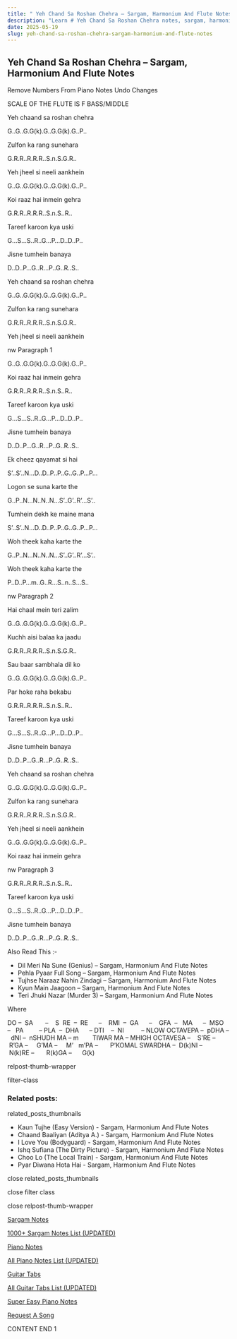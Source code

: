 ```yaml
---
title: " Yeh Chand Sa Roshan Chehra – Sargam, Harmonium And Flute Notes"
description: "Learn # Yeh Chand Sa Roshan Chehra notes, sargam, harmonium notations and flute notes. Easy step-by-step tutorial for beginners."
date: 2025-05-19
slug: yeh-chand-sa-roshan-chehra-sargam-harmonium-and-flute-notes
---
```


## Yeh Chand Sa Roshan Chehra – Sargam, Harmonium And Flute Notes

Remove Numbers From Piano Notes
Undo Changes

SCALE OF THE FLUTE IS F BASS/MIDDLE

Yeh chaand sa roshan chehra

G..G..G.G(k).G..G.G(k).G..P..

Zulfon ka rang sunehara

G.R.R..R.R.R..S.n.S.G.R..

Yeh jheel si neeli aankhein

G..G..G.G(k).G..G.G(k).G..P..

Koi raaz hai inmein gehra

G.R.R..R.R.R..S.n.S..R..

Tareef karoon kya uski

G…S…S..R..G…P…D..D..P..

Jisne tumhein banaya

D..D..P…G..R…P..G..R..S..

Yeh chaand sa roshan chehra

G..G..G.G(k).G..G.G(k).G..P..

Zulfon ka rang sunehara

G.R.R..R.R.R..S.n.S.G.R..

Yeh jheel si neeli aankhein

nw Paragraph 1

G..G..G.G(k).G..G.G(k).G..P..

Koi raaz hai inmein gehra

G.R.R..R.R.R..S.n.S..R..

Tareef karoon kya uski

G…S…S..R..G…P…D..D..P..

Jisne tumhein banaya

D..D..P…G..R…P..G..R..S..

Ek cheez qayamat si hai

S’..S’..N…D..D..P..P..G..G..P…P…

Logon se suna karte the

G..P..N…N..N..N…S’..G’..R’…S’..

Tumhein dekh ke maine mana

S’..S’..N…D..D..P..P..G..G..P…P…

Woh theek kaha karte the

G..P..N…N..N..N…S’..G’..R’…S’..

Woh theek kaha karte the

P..D..P…m..G..R…S..n..S…S..

nw Paragraph 2

Hai chaal mein teri zalim

G..G..G.G(k).G..G.G(k).G..P..

Kuchh aisi balaa ka jaadu

G.R.R..R.R.R..S.n.S.G.R..

Sau baar sambhala dil ko

G..G..G.G(k).G..G.G(k).G..P..

Par hoke raha bekabu

G.R.R..R.R.R..S.n.S..R..

Tareef karoon kya uski

G…S…S..R..G…P…D..D..P..

Jisne tumhein banaya

D..D..P…G..R…P..G..R..S..

Yeh chaand sa roshan chehra

G..G..G.G(k).G..G.G(k).G..P..

Zulfon ka rang sunehara

G.R.R..R.R.R..S.n.S.G.R..

Yeh jheel si neeli aankhein

G..G..G.G(k).G..G.G(k).G..P..

Koi raaz hai inmein gehra

nw Paragraph 3

G.R.R..R.R.R..S.n.S..R..

Tareef karoon kya uski

G…S…S..R..G…P…D..D..P..

Jisne tumhein banaya

D..D..P…G..R…P..G..R..S..

Also Read This :-

- Dil Meri Na Sune (Genius) – Sargam, Harmonium And Flute Notes
- Pehla Pyaar Full Song – Sargam, Harmonium And Flute Notes
- Tujhse Naraaz Nahin Zindagi – Sargam, Harmonium And Flute Notes
- Kyun Main Jaagoon – Sargam, Harmonium And Flute Notes
- Teri Jhuki Nazar (Murder 3) – Sargam, Harmonium And Flute Notes

Where

DO –  SA       –    S  RE  –  RE      –    RMI  –  GA      –    GFA  –   MA      –  MSO  –   PA         – PLA  –  DHA      – DTI    –  NI          – NLOW OCTAVEPA –  pDHA –  dNI –  nSHUDH MA – m        TIWAR MA – MHIGH OCTAVESA –    S’RE –     R’GA –     G’MA –     M’   m’PA –       P’KOMAL SWARDHA –  D(k)NI –       N(k)RE –       R(k)GA –      G(k)

relpost-thumb-wrapper

filter-class

### Related posts:

related_posts_thumbnails

- Kaun Tujhe (Easy Version) - Sargam, Harmonium And Flute Notes
- Chaand Baaliyan (Aditya A.) - Sargam, Harmonium And Flute Notes
- I Love You (Bodyguard) - Sargam, Harmonium And Flute Notes
- Ishq Sufiana (The Dirty Picture) - Sargam, Harmonium And Flute Notes
- Choo Lo (The Local Train) - Sargam, Harmonium And Flute Notes
- Pyar Diwana Hota Hai - Sargam, Harmonium And Flute Notes

close related_posts_thumbnails

close filter class

close relpost-thumb-wrapper

[Sargam Notes](/sargam-notes.html)

[1000+ Sargam Notes List (UPDATED)](/all-songs-list-sargam-notes.html)

[Piano Notes](/piano-notes.html)

[All Piano Notes List (UPDATED)](/all-songs-list-piano-notes.html)

[Guitar Tabs](/guitar-tabs.html)

[All Guitar Tabs List (UPDATED)](/all-songs-list-guitar-tabs.html)

[Super Easy Piano Notes](https://studywall.in/)

[Request A Song](/request-a-song.html)

CONTENT END 1
